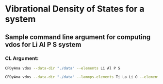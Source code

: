 # Vibrational Density of States for a system
## Sample command line argument for computing vdos for Li Al P S system

### CL Argument: 
```sh
CPDyAna vdos --data-dir "./data" --elements Li Al P S
```
```sh
CPDyAna vdos --data-dir "./data" --lammps-elements Ti La Li O --element-mapping 1:Li 2:La 3:Ti 4:O --lammps-timestep 1 --elements Li La Ti O  
```
